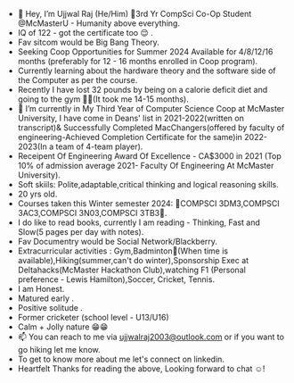 - 👋 Hey, I’m Ujjwal Raj (He/Him) 🧿3rd Yr CompSci Co-Op Student @McMasterU - Humanity above everything.
-  IQ of 122 - got the certificate too 😌 .
- Fav sitcom would be Big Bang Theory. 
- Seeking Coop Opportunities for Summer 2024 Available for 4/8/12/16 months (preferably for 12 - 16 months enrolled in Coop program).
- Currently learning about the hardware theory and the software side of the Computer as per the course.
- Recently I have lost 32 pounds by being on a calorie deficit diet and going to the gym 🏋️‍♀️(It took me 14-15 months). 
- 🌱 I’m currently in My Third Year of Computer Science Coop at McMaster University, I have come in Deans' list in 2021-2022(written on transcript)& Successfully Completed MacChangers(offered by faculty of engineering-Achieved Completion Certificate for the same)in 2022-2023(In a team of 4-team player).
- Receipent Of Engineering Award Of Excellence - CA$3000 in 2021 (Top 10% of admission average 2021- Faculty Of Engineering At McMaster University).
- Soft skiils: Polite,adaptable,critical thinking and logical reasoning skills.
- 20 yrs old.
- Courses taken this Winter semester 2024: 🧿COMPSCI 3DM3,COMPSCI 3AC3,COMPSCI 3N03,COMPSCI 3TB3🧿.
- I do like to read books, currently I am reading - Thinking, Fast and Slow(5 pages per day with notes). 
- Fav Documentry would be Social Network/Blackberry.
- Extracurricular activities : Gym,Badminton🏸(When time is available),Hiking(summer,can't do winter),Sponsorship Exec at Deltahacks(McMaster Hackathon Club),watching F1 (Personal preference - Lewis Hamilton),Soccer, Cricket, Tennis.
- I am Honest.
- Matured early .
- Positive solitude .
- Former cricketer (school level - U13/U16)
- Calm + Jolly nature 😁😁
- 📫 You can reach to me via ujjwalraj2003@outlook.com or if you want to go hiking let me know.
- To get to know more about me let's connect on linkedin.
- Heartfelt Thanks for reading the above, Looking forward to chat ☺️!

<!---
UjjwalRaj18/UjjwalRaj18 is a ✨ special ✨ repository because its `README.md` (this file) appears on your GitHub profile.
You can click the Preview link to take a look at your changes.
--->
